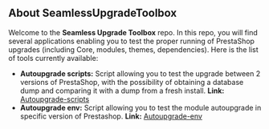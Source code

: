 About SeamlessUpgradeToolbox
--------

Welcome to the **Seamless Upgrade Toolbox** repo. In this repo, you will find several applications enabling you to test the proper running of PrestaShop upgrades (including Core, modules, themes, dependencies). Here is the list of tools currently available:

- **Autoupgrade scripts:**  Script allowing you to test the upgrade between 2 versions of PrestaShop, with the possibility of obtaining a database dump and comparing it with a dump from a fresh install. **Link:** [Autoupgrade-scripts](https://github.com/PrestaShop/SeamlessUpgradeToolbox/tree/main/autoupgrade-scripts)
- **Autoupgrade env:**  Script allowing you to test the module autoupgrade in specific version of Prestashop. **Link:** [Autoupgrade-env](https://github.com/PrestaShop/SeamlessUpgradeToolbox/tree/main/autoupgrade-env)
